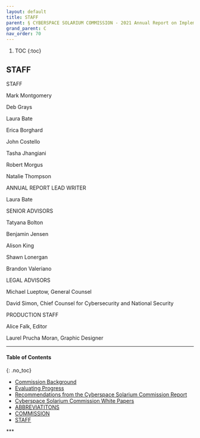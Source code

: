 ```yaml
---
layout: default
title: STAFF  
parent: § CYBERSPACE SOLARIUM COMMISSION - 2021 Annual Report on Implementation    
grand_parent: C
nav_order: 70 
---
```

<style>
.dont-break-out {
  /* These are technically the same, but use both */
  overflow-wrap: break-word;
  word-wrap: break-word;

     -ms-word-break: break-all;
  /* This is the dangerous one in WebKit, as it breaks things wherever */
  word-break: break-all;
  /* Instead use this non-standard one: */
  word-break: break-word;
}

.youtube-container {
    position: relative;
    width: 100%;
    height: 0;
    padding-bottom: 56.25%;
}
.youtube-video {
    position: absolute;
    top: 0;
    left: 0;
    width: 100%;
    height: 100%;
}

</style>

<div class="dont-break-out" markdown="1">

1. TOC
{:toc}

## STAFF
STAFF

Mark Montgomery

Deb Grays


Laura Bate

Erica Borghard

John Costello

Tasha Jhangiani

Robert Morgus

Natalie Thompson

ANNUAL REPORT LEAD WRITER

Laura Bate

SENIOR ADVISORS

Tatyana Bolton

Benjamin Jensen

Alison King

Shawn Lonergan

Brandon Valeriano

LEGAL ADVISORS

Michael Lueptow, General Counsel

David Simon, Chief Counsel for Cybersecurity and National Security

PRODUCTION STAFF

Alice Falk, Editor

Laurel Prucha Moran, Graphic Designer
***

#### Table of Contents
{: .no_toc}

<ul><li> <a href="/docs/C/CYBERSPACE-SOLARIUM-COMMISSION-2021-Annual-Report-on-Implementation-1/">
Commission Background</a></li><li> <a href="/docs/C/CYBERSPACE-SOLARIUM-COMMISSION-2021-Annual-Report-on-Implementation-2/">
Evaluating Progress</a></li><li> <a href="/docs/C/CYBERSPACE-SOLARIUM-COMMISSION-2021-Annual-Report-on-Implementation-3/">
Recommendations from the Cyberspace Solarium Commission Report</a></li><li> <a href="/docs/C/CYBERSPACE-SOLARIUM-COMMISSION-2021-Annual-Report-on-Implementation-4/">
Cyberspace Solarium Commission White Papers</a></li><li> <a href="/docs/C/CYBERSPACE-SOLARIUM-COMMISSION-2021-Annual-Report-on-Implementation-5/">
ABBREVIATITONS</a></li><li> <a href="/docs/C/CYBERSPACE-SOLARIUM-COMMISSION-2021-Annual-Report-on-Implementation-6/">
COMMISSION</a></li><li> <a href="/docs/C/CYBERSPACE-SOLARIUM-COMMISSION-2021-Annual-Report-on-Implementation-7/">
STAFF</a></li></ul>
***

</div>
